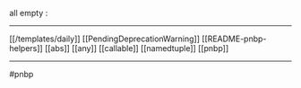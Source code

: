 
all empty :

 --- 

[[/templates/daily]]
[[PendingDeprecationWarning]]
[[README-pnbp-helpers]]
[[abs]]
[[any]]
[[callable]]
[[namedtuple]]
[[pnbp]]


--- 

#pnbp